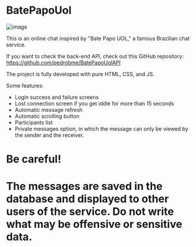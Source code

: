 # BatePapoUol
![image](https://github.com/pedrobme/BatePapoUol/assets/56630900/c677cd22-984d-41da-8b22-59c6278ba0db)

This is an online chat inspired by "Bate Papo UOL," a famous Brazilian chat service.

If you want to check the back-end API, check out this GitHub repository: https://github.com/pedrobme/BatePapoUolAPI

The project is fully developed with pure HTML, CSS, and JS.

Some features:
- Login success and failure screens
- Lost connection screen if you get iddle for more than 15 seconds
- Automatic message refresh
- Automatic scrolling button
- Participants list
- Private messages option, in which the message can only be viewed by the sender and the receiver.

# Be careful!
# The messages are saved in the database and displayed to other users of the service. Do not write what may be offensive or sensitive data.
